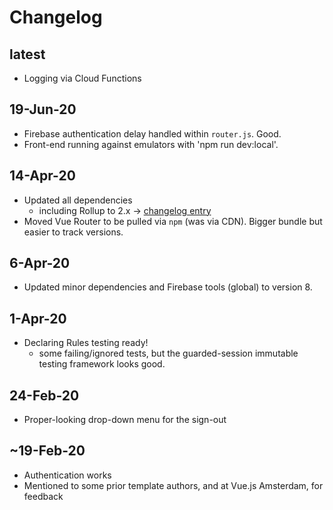 # Changelog

## latest

- Logging via Cloud Functions

## 19-Jun-20

- Firebase authentication delay handled within `router.js`. Good.
- Front-end running against emulators with 'npm run dev:local'.

## 14-Apr-20

- Updated all dependencies
   - including Rollup to 2.x -> [changelog entry](https://github.com/rollup/rollup/releases/tag/v2.0.0)
- Moved Vue Router to be pulled via `npm` (was via CDN). Bigger bundle but easier to track versions.

## 6-Apr-20

- Updated minor dependencies and Firebase tools (global) to version 8.

## 1-Apr-20

- Declaring Rules testing ready!
  - some failing/ignored tests, but the guarded-session immutable testing framework looks good.

## 24-Feb-20

- Proper-looking drop-down menu for the sign-out

## ~19-Feb-20

- Authentication works
- Mentioned to some prior template authors, and at Vue.js Amsterdam, for feedback
